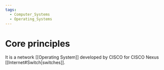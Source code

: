 ```yaml
---
tags:
  - Computer_Systems
  - Operating_Systems
---
```

# Core principles
It is a network [[Operating System]] developed by CISCO for CISCO Nexus [[Internet#Switch|switches]].
